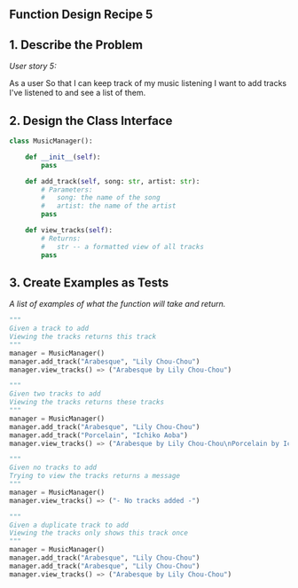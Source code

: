 ## Function Design Recipe 5

## 1. Describe the Problem

_User story 5:_

As a user
So that I can keep track of my music listening
I want to add tracks I've listened to and see a list of them.

## 2. Design the Class Interface

```python
class MusicManager():

    def __init__(self):
        pass

    def add_track(self, song: str, artist: str):
        # Parameters:
        #   song: the name of the song
        #   artist: the name of the artist
        pass

    def view_tracks(self):
        # Returns:
        #   str -- a formatted view of all tracks
        pass
```

## 3. Create Examples as Tests

_A list of examples of what the function will take and return._

```python
"""
Given a track to add
Viewing the tracks returns this track
"""
manager = MusicManager()
manager.add_track("Arabesque", "Lily Chou-Chou")
manager.view_tracks() => ("Arabesque by Lily Chou-Chou")

"""
Given two tracks to add
Viewing the tracks returns these tracks
"""
manager = MusicManager()
manager.add_track("Arabesque", "Lily Chou-Chou")
manager.add_track("Porcelain", "Ichiko Aoba")
manager.view_tracks() => ("Arabesque by Lily Chou-Chou\nPorcelain by Ichiko Aoba")

"""
Given no tracks to add
Trying to view the tracks returns a message
"""
manager = MusicManager()
manager.view_tracks() => ("- No tracks added -")

"""
Given a duplicate track to add
Viewing the tracks only shows this track once
"""
manager = MusicManager()
manager.add_track("Arabesque", "Lily Chou-Chou")
manager.add_track("Arabesque", "Lily Chou-Chou")
manager.view_tracks() => ("Arabesque by Lily Chou-Chou")
```